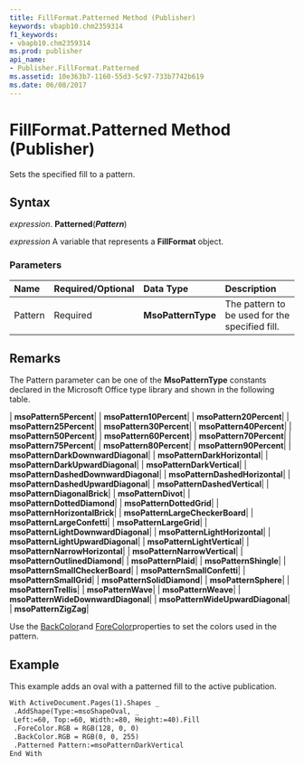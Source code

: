 ```yaml
---
title: FillFormat.Patterned Method (Publisher)
keywords: vbapb10.chm2359314
f1_keywords:
- vbapb10.chm2359314
ms.prod: publisher
api_name:
- Publisher.FillFormat.Patterned
ms.assetid: 10e363b7-1160-55d3-5c97-733b7742b619
ms.date: 06/08/2017
---
```



# FillFormat.Patterned Method (Publisher)

Sets the specified fill to a pattern.


## Syntax

 _expression_. **Patterned**(**_Pattern_**)

 _expression_ A variable that represents a  **FillFormat** object.


### Parameters



|**Name**|**Required/Optional**|**Data Type**|**Description**|
|:-----|:-----|:-----|:-----|
|Pattern|Required| **MsoPatternType**|The pattern to be used for the specified fill.|

## Remarks

The Pattern parameter can be one of the  **MsoPatternType** constants declared in the Microsoft Office type library and shown in the following table.



| **msoPattern5Percent**|
| **msoPattern10Percent**|
| **msoPattern20Percent**|
| **msoPattern25Percent**|
| **msoPattern30Percent**|
| **msoPattern40Percent**|
| **msoPattern50Percent**|
| **msoPattern60Percent**|
| **msoPattern70Percent**|
| **msoPattern75Percent**|
| **msoPattern80Percent**|
| **msoPattern90Percent**|
| **msoPatternDarkDownwardDiagonal**|
| **msoPatternDarkHorizontal**|
| **msoPatternDarkUpwardDiagonal**|
| **msoPatternDarkVertical**|
| **msoPatternDashedDownwardDiagonal**|
| **msoPatternDashedHorizontal**|
| **msoPatternDashedUpwardDiagonal**|
| **msoPatternDashedVertical**|
| **msoPatternDiagonalBrick**|
| **msoPatternDivot**|
| **msoPatternDottedDiamond**|
| **msoPatternDottedGrid**|
| **msoPatternHorizontalBrick**|
| **msoPatternLargeCheckerBoard**|
| **msoPatternLargeConfetti**|
| **msoPatternLargeGrid**|
| **msoPatternLightDownwardDiagonal**|
| **msoPatternLightHorizontal**|
| **msoPatternLightUpwardDiagonal**|
| **msoPatternLightVertical**|
| **msoPatternNarrowHorizontal**|
| **msoPatternNarrowVertical**|
| **msoPatternOutlinedDiamond**|
| **msoPatternPlaid**|
| **msoPatternShingle**|
| **msoPatternSmallCheckerBoard**|
| **msoPatternSmallConfetti**|
| **msoPatternSmallGrid**|
| **msoPatternSolidDiamond**|
| **msoPatternSphere**|
| **msoPatternTrellis**|
| **msoPatternWave**|
| **msoPatternWeave**|
| **msoPatternWideDownwardDiagonal**|
| **msoPatternWideUpwardDiagonal**|
| **msoPatternZigZag**|

Use the  [BackColor](Publisher.FillFormat.BackColor.md)and  [ForeColor](Publisher.FillFormat.ForeColor.md)properties to set the colors used in the pattern.


## Example

This example adds an oval with a patterned fill to the active publication.


```vb
With ActiveDocument.Pages(1).Shapes _ 
 .AddShape(Type:=msoShapeOval, _ 
 Left:=60, Top:=60, Width:=80, Height:=40).Fill 
 .ForeColor.RGB = RGB(128, 0, 0) 
 .BackColor.RGB = RGB(0, 0, 255) 
 .Patterned Pattern:=msoPatternDarkVertical 
End With 

```


